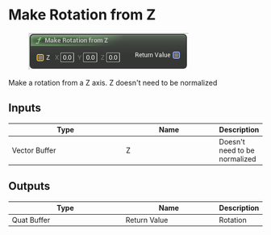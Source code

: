 # Make Rotation from Z

<div align="left" data-full-width="false">

<figure><img src="Make_Rotation_from_Z.png" alt=""><figcaption></figcaption></figure>

</div>

Make a rotation from a Z axis. Z doesn't need to be normalized

## Inputs

<table>
<thead><tr><th width="250">Type</th><th width="200">Name</th><th>Description</th></tr></thead>
<tbody>
<tr><td>Vector Buffer</td><td>Z</td><td>Doesn't need to be normalized</td></tr>
</tbody>
</table>

## Outputs

<table>
<thead><tr><th width="250">Type</th><th width="200">Name</th><th>Description</th></tr></thead>
<tbody>
<tr><td>Quat Buffer</td><td>Return Value</td><td>Rotation</td></tr>
</tbody>
</table>